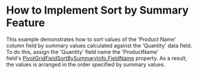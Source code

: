 # How to Implement Sort by Summary Feature


<p>This example demonstrates how to sort values of the 'Product Name' column field by summary values calculated against the 'Quantity' data field. To do this, assign the 'Quantity' field name the 'ProductName' field's <a href="https://documentation.devexpress.com/CoreLibraries/DevExpress.XtraPivotGrid.PivotGridFieldSortBySummaryInfo.FieldName.property">PivotGridFieldSortBySummaryInfo.FieldName</a> property. As a result, the values is arranged in the order specified by summary values.</p>

<br/>


